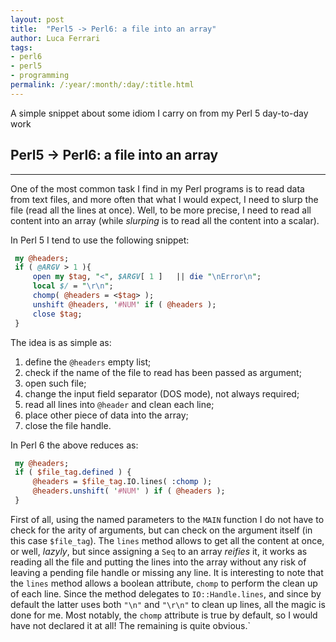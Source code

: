 ```yaml
---
layout: post
title:  "Perl5 -> Perl6: a file into an array"
author: Luca Ferrari
tags:
- perl6
- perl5
- programming
permalink: /:year/:month/:day/:title.html
---
```

A simple snippet about some idiom I carry on from my Perl 5 day-to-day work

## Perl5 -> Perl6: a file into an array
-----

One of the most common task I find in my Perl programs is to read data from text files, and more often that what I would expect, I need to
slurp the file (read all the lines at once). Well, to be more precise, I need to read all content into an array (while *slurping* is to read
all the content into a scalar).

In Perl 5 I tend to use the following snippet:

``` perl
 my @headers;
 if ( @ARGV > 1 ){
     open my $tag, "<", $ARGV[ 1 ]   || die "\nError\n";
     local $/ = "\r\n";
     chomp( @headers = <$tag> );
     unshift @headers, '#NUM' if ( @headers );
     close $tag;
 }

```

The idea is as simple as:
1. define the ```@headers``` empty list;
2. check if the name of the file to read has been passed as argument;
3. open such file;
4. change the input field separator (DOS mode), not always required;
5. read all lines into ```@header``` and clean each line;
6. place other piece of data into the array;
7. close the file handle.

In Perl 6 the above reduces as:

``` perl
 my @headers;
 if ( $file_tag.defined ) {
     @headers = $file_tag.IO.lines( :chomp );
     @headers.unshift( '#NUM' ) if ( @headers );
 }

```
First of all, using the named parameters to the ```MAIN``` function I do not have to check for the arity of arguments, but can
check on the argument itself (in this case ```$file_tag```).
The ```lines``` method allows to get all the content at once, or well, *lazyly*, but since assigning a ```Seq``` to an array
*reifies* it, it works as reading all the file and putting the lines into the array without any risk of leaving a pending file handle or missing
any line. It is interesting to note that the ```lines``` method allows a boolean attribute, ```chomp``` to perform the clean up of each line.
Since the method delegates to ```IO::Handle.lines```, and since by default the latter uses both ```"\n"``` and ```"\r\n"``` to clean up lines, all the magic is done for me.
Most notably, the ```chomp``` attribute is true by default, so I would have not declared it at all!
The remaining is quite obvious.`
